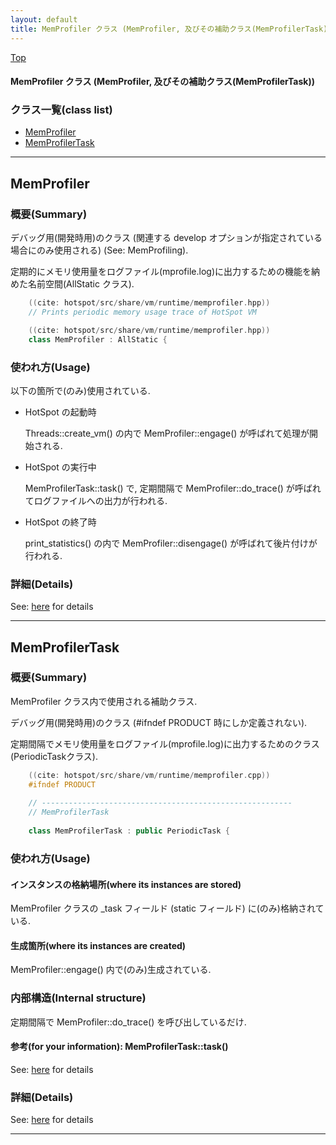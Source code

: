 ```yaml
---
layout: default
title: MemProfiler クラス (MemProfiler, 及びその補助クラス(MemProfilerTask))
---
```

[Top](../index.html)

#### MemProfiler クラス (MemProfiler, 及びその補助クラス(MemProfilerTask))



### クラス一覧(class list)

  * [MemProfiler](#noyEWe-mZ2)
  * [MemProfilerTask](#nov3eeIIfW)


---
## <a name="noyEWe-mZ2" id="noyEWe-mZ2">MemProfiler</a>

### 概要(Summary)
デバッグ用(開発時用)のクラス (関連する develop オプションが指定されている場合にのみ使用される) (See: MemProfiling).

定期的にメモリ使用量をログファイル(mprofile.log)に出力するための機能を納めた名前空間(AllStatic クラス).


```cpp
    ((cite: hotspot/src/share/vm/runtime/memprofiler.hpp))
    // Prints periodic memory usage trace of HotSpot VM
```


```cpp
    ((cite: hotspot/src/share/vm/runtime/memprofiler.hpp))
    class MemProfiler : AllStatic {
```

### 使われ方(Usage)
以下の箇所で(のみ)使用されている.

* HotSpot の起動時

  Threads::create_vm() の内で MemProfiler::engage() が呼ばれて処理が開始される.

* HotSpot の実行中

  MemProfilerTask::task() で, 定期間隔で MemProfiler::do_trace() が呼ばれてログファイルへの出力が行われる.

* HotSpot の終了時

  print_statistics() の内で MemProfiler::disengage() が呼ばれて後片付けが行われる.




### 詳細(Details)
See: [here](../doxygen/classMemProfiler.html) for details

---
## <a name="nov3eeIIfW" id="nov3eeIIfW">MemProfilerTask</a>

### 概要(Summary)
MemProfiler クラス内で使用される補助クラス.

デバッグ用(開発時用)のクラス (#ifndef PRODUCT 時にしか定義されない).

定期間隔でメモリ使用量をログファイル(mprofile.log)に出力するためのクラス(PeriodicTaskクラス).


```cpp
    ((cite: hotspot/src/share/vm/runtime/memprofiler.cpp))
    #ifndef PRODUCT
    
    // --------------------------------------------------------
    // MemProfilerTask
    
    class MemProfilerTask : public PeriodicTask {
```

### 使われ方(Usage)
#### インスタンスの格納場所(where its instances are stored)
MemProfiler クラスの _task フィールド (static フィールド) に(のみ)格納されている.

#### 生成箇所(where its instances are created)
MemProfiler::engage() 内で(のみ)生成されている.

### 内部構造(Internal structure)
定期間隔で MemProfiler::do_trace() を呼び出しているだけ.

#### 参考(for your information): MemProfilerTask::task()
See: [here](no3420PGg.html) for details



### 詳細(Details)
See: [here](../doxygen/classMemProfilerTask.html) for details

---
